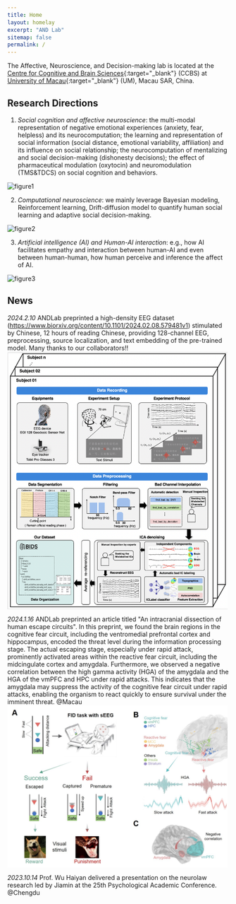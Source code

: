 ```yaml
---
title: Home
layout: homelay
excerpt: "AND Lab"
sitemap: false
permalink: /
---
```


The Affective, Neuroscience, and Decision-making lab is located at the [Centre for Cognitive and Brain Sciences](https://ccbs.ici.um.edu.mo){:target="_blank"} (CCBS) at [University of Macau](https://um.edu.mo){:target="_blank"} (UM), Macau SAR, China.

<!-- Our current **<span style="color:#e06666">research directions</span>**: -->
## Research Directions

1) *Social cognition and affective neuroscience*: the multi-modal representation of negative emotional experiences (anxiety, fear, helpless) and its neurocomputation; the learning and representation of social information (social distance, emotional variability, affiliation) and its influence on social relationship; the neurocomputation of mentalizing and social decision-making (dishonesty decisions); the effect of pharmaceutical modulation (oxytocin) and neuromodulation (TMS&TDCS) on social cognition and behaviors.

![figure1](./../assets/images/homepage/figure1.png)

2) *Computational neuroscience*: we mainly leverage Bayesian modeling, Reinforcement learning, Drift-diffusion model to quantify human social learning and adaptive social decision-making.

![figure2](./../assets/images/homepage/figure2.png)

3) *Artificial intelligence (AI) and Human-AI interaction*: e.g., how AI facilitates empathy and interaction between human-AI and even between human-human, how human perceive and inference the affect of AI.

![figure3](./../assets/images/homepage/figure3.png)


## News

*2024.2.10* ANDLab preprinted a high-density EEG dataset (https://www.biorxiv.org/content/10.1101/2024.02.08.579481v1)
 stimulated by Chinese, 12 hours of reading Chinese, providing 128-channel EEG, preprocessing, source localization, and text embedding of the pre-trained model. Many thanks to our collaborators!!
<img src="./../assets/images/homepage/pipeline.jpg" align="center" width="500">


*2024.1.16* ANDLab preprinted an article titled "An intracranial dissection of human escape circuits". In this preprint, we found the brain regions in the cognitive fear circuit, including the ventromedial prefrontal cortex and hippocampus, encoded the threat level during the information processing stage. The actual escaping stage, especially under rapid attack, prominently activated areas within the reactive fear circuit, including the midcingulate cortex and amygdala. Furthermore, we observed a negative correlation between the high gamma activity (HGA) of the amygdala and the HGA of the vmPFC and HPC under rapid attacks. This indicates that the amygdala may suppress the activity of the cognitive fear circuit under rapid attacks, enabling the organism to react quickly to ensure survival under the imminent threat. @Macau
<img src="./../assets/images/homepage/escape_summary_figure.jpg" align="center" width="500">

*2023.10.14* Prof. Wu Haiyan delivered a presentation on the neurolaw research led by Jiamin at the 25th Psychological Academic Conference. @Chengdu
